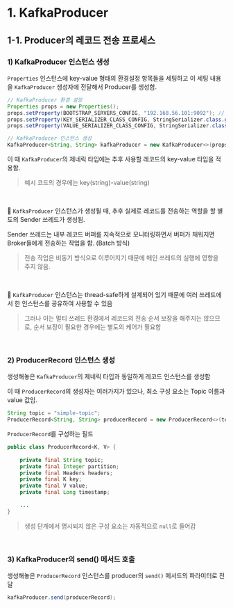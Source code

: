 # 1. KafkaProducer

## 1-1. Producer의 레코드 전송 프로세스

### 1) KafkaProducer 인스턴스 생성

`Properties` 인스턴스에 key-value 형태의 환경설정 항목들을 세팅하고 이 세팅 내용을 `KafkaProducer` 생성자에 전달해서 Producer를 생성함.

```java
// KafkaProducer 환경 설정
Properties props = new Properties();
props.setProperty(BOOTSTRAP_SERVERS_CONFIG, "192.168.56.101:9092"); // Broker 주소 (예시는 하나지만, 보통은 여러개)
props.setProperty(KEY_SERIALIZER_CLASS_CONFIG, StringSerializer.class.getName()); // 레코드 key 직렬화에 사용할 Serializer 클래스
props.setProperty(VALUE_SERIALIZER_CLASS_CONFIG, StringSerializer.class.getName()); // 레코드 value 직렬화에 사용할 Serializer 클래스

// KafkaProducer 인스턴스 생성
KafkaProducer<String, String> kafkaProducer = new KafkaProducer<>(props);
```

이 때 `KafkaProducer`의 제네릭 타입에는 추후 사용할 레코드의 key-value 타입을 적용함.
> 예시 코드의 경우에는 key(string)-value(string)

&nbsp;

📌 `KafkaProducer` 인스턴스가 생성될 때, 추후 실제로 레코드를 전송하는 역할을 할 별도의 Sender 쓰레드가 생성됨.

Sender 쓰레드는 내부 레코드 버퍼를 지속적으로 모니터링하면서 버퍼가 채워지면 Broker들에게 전송하는 작업을 함. (Batch 방식)

> 전송 작업은 비동기 방식으로 이루어지기 때문에 메인 쓰레드의 실행에 영향을 주지 않음.

&nbsp;

📌 `KafkaProducer` 인스턴스는 thread-safe하게 설계되어 있기 때문에 여러 쓰레드에서 한 인스턴스를 공유하여 사용할 수 있음

> 그러나 이는 멀티 쓰레드 환경에서 레코드의 전송 순서 보장을 해주지는 않으므로, 순서 보장이 필요한 경우에는 별도의 케어가 필요함

&nbsp;

### 2) ProducerRecord 인스턴스 생성

생성해놓은 `KafkaProducer`의 제네릭 타입과 동일하게 레코드 인스턴스를 생성함

이 때 `ProducerRecord`의 생성자는 여러가지가 있으나, 최소 구성 요소는 Topic 이름과 value 값임.

```java
String topic = "simple-topic";
ProducerRecord<String, String> producerRecord = new ProducerRecord<>(topic, "k1", "v1");
```

`ProducerRecord`를 구성하는 필드

```java
public class ProducerRecord<K, V> {
    
    private final String topic;
    private final Integer partition;
    private final Headers headers;
    private final K key;
    private final V value;
    private final Long timestamp;
    
    ...
}
```

> 생성 단계에서 명시되지 않은 구성 요소는 자동적으로 `null`로 들어감

&nbsp;

### 3) KafkaProducer의 send() 메서드 호출

생성해놓은 `ProducerRecord` 인스턴스를 producer의 `send()` 메서드의 파라미터로 전달

```java
kafkaProducer.send(producerRecord);
```